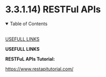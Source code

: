 # 3.3.1.14) RESTFul APIs

<details open>
<summary>Table of Contents</summary>
<br>

[USEFULL LINKS](#h1)

</details>

<a name="h1"/>

**USEFULL LINKS**

**RESTFuL APIs Tutorial:**

https://www.restapitutorial.com/